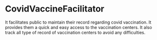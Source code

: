 # CovidVaccineFacilitator
It facilitates public to maintain their record regarding covid vaccination. It provides them a quick and easy access to the vaccination centers. It also track all type of record of vaccination centers to avoid any difficulties.
